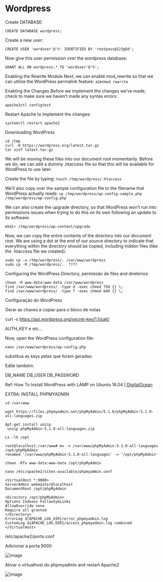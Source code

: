 # Wordpress


Create DATABASE:

`CREATE DATABASE wordpress;`

Create a new user:

`CREATE USER 'worduser'@'%' IDENTIFIED BY 'rootpass@123gDd';`

Now give this user permission over the wordpress database:

`GRANT ALL ON wordpress.* TO 'worduser'@'%';`


Enabling the Rewrite Module
Next, we can enable mod_rewrite so that we can utilize the WordPress permalink feature:
`a2enmod rewrite`

Enabling the Changes
Before we implement the changes we’ve made, check to make sure we haven’t made any syntax errors:

`apache2ctl configtest`


Restart Apache to implement the changes:

`systemctl restart apache2`


Downloading WordPress

```shell
cd /tmp
curl -O https://wordpress.org/latest.tar.gz
tar xzvf latest.tar.gz

```

We will be moving these files into our document root momentarily. Before we do, we can add a dummy .htaccess file so that this will be available for WordPress to use later.

Create the file by typing:
`touch /tmp/wordpress/.htaccess`

We’ll also copy over the sample configuration file to the filename that WordPress actually reads:
`cp /tmp/wordpress/wp-config-sample.php /tmp/wordpress/wp-config.php`

We can also create the upgrade directory, so that WordPress won’t run into permissions issues when trying to do this on its own following an update to its software:

`mkdir /tmp/wordpress/wp-content/upgrade`

Now, we can copy the entire contents of the directory into our document root. We are using a dot at the end of our source directory to indicate that everything within the directory should be copied, including hidden files (like the .htaccess file we created):

```shell
sudo cp -a /tmp/wordpress/. /var/www/wordpress
sudo cp -R /tmp/wordpress/.  ????
```

Configuring the WordPress Directory, permissão de files and diretórios:

```shell
chown -R www-data:www-data /var/www/wordpress
find /var/www/wordpress/ -type d -exec chmod 750 {} \;
find /var/www/wordpress/ -type f -exec chmod 640 {} \;
```


Configuração do WordPress

Gerar as chaves e copiar para o bloco de notas

curl -s https://api.wordpress.org/secret-key/1.1/salt/

AUTH_KEY e etc...


Now, open the WordPress configuration file:

 `nano /var/www/wordpress/wp-config.php`

substitua as keys pelas que foram geradas:

Edite também:

DB_NAME
DB_USER
DB_PASSWORD


Ref: How To Install WordPress with LAMP on Ubuntu 18.04 | [DigitalOcean](https://www.digitalocean.com/community/tutorials/how-to-install-wordpress-with-lamp-on-ubuntu-18-04)

EXTRA: INSTALL PHPMYADMIN

```shell
cd /var/www

wget https://files.phpmyadmin.net/phpMyAdmin/5.1.0/phpMyAdmin-5.1.0-all-languages.zip

Apt-get install unzip
 unzip phpMyAdmin-5.1.0-all-languages.zip

Ls -lh /opt

root@localhost:/var/www# mv -v /var/www/phpMyAdmin-5.1.0-all-languages /opt/phpMyAdmin
renamed '/var/www/phpMyAdmin-5.1.0-all-languages' -> '/opt/phpMyAdmin'

chown -Rfv www-data:www-data /opt/phpMyAdmin

nano /etc/apache2/sites-available/phpmyadmin.conf
```


```shell
<VirtualHost *:9000>
ServerAdmin webmaster@localhost
DocumentRoot /opt/phpMyAdmin
 
<Directory /opt/phpMyAdmin>
Options Indexes FollowSymLinks
AllowOverride none
Require all granted
</Directory>
ErrorLog ${APACHE_LOG_DIR}/error_phpmyadmin.log
CustomLog ${APACHE_LOG_DIR}/access_phpmyadmin.log combined
</VirtualHost>
```

<salvar>


/etc/apache2/ports.conf

Adicionar a porta 9000

![image](https://github.com/user-attachments/assets/a699d352-e607-49d5-aa19-4e1fedfbab7b)


Ativar o virtualhost  do phpmyadmin and restart Apache2

![image](https://github.com/user-attachments/assets/23e0d264-ef58-4653-b8e9-c5bb7b0601ba)







